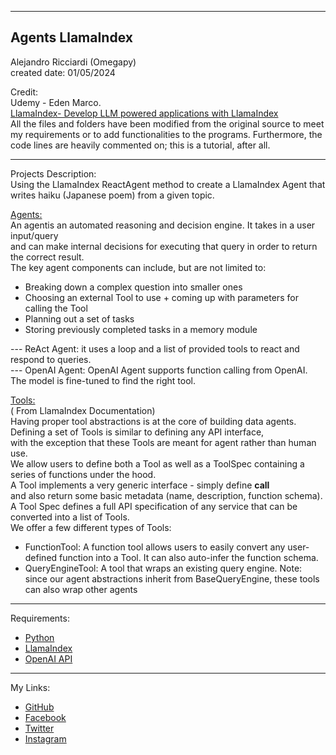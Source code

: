 -----------------------------------------------------------------------------------------------------------------------------
Agents LlamaIndex
-----------------------------------------------------------------------------------------------------------------------------

 Alejandro Ricciardi (Omegapy)  
 created date: 01/05/2024 

Credit:  
Udemy - Eden Marco.  
[LlamaIndex- Develop LLM powered applications with LlamaIndex](https://www.udemy.com/course/lamaindex/)  
All the files and folders have been modified from the original source to meet my requirements or to add functionalities to the programs. 
Furthermore, the code lines are heavily commented on; this is a tutorial, after all.

-----------------------------------------------------------------------------------------------------------------------------

Projects Description:  
Using the LlamaIndex ReactAgent method to create a LlamaIndex Agent that writes haiku (Japanese poem) from a given topic.  

[Agents:](https://docs.llamaindex.ai/en/stable/use_cases/agents.html#agents)  
An agentis an automated reasoning and decision engine. It takes in a user input/query  
and can make internal decisions for executing that query in order to return the correct result.  
The key agent components can include, but are not limited to:  
-	Breaking down a complex question into smaller ones  
-	Choosing an external Tool to use + coming up with parameters for calling the Tool  
- Planning out a set of tasks  
-	Storing previously completed tasks in a memory module
  
--- ReAct Agent: it uses a loop and a list of provided tools to react and respond to queries.  
--- OpenAI Agent: OpenAI Agent supports function calling from OpenAI.    
The model is fine-tuned to find the right tool.

[Tools:](https://docs.llamaindex.ai/en/stable/module_guides/deploying/agents/tools/root.html#tools)  
( From LlamaIndex Documentation)   
Having proper tool abstractions is at the core of building data agents.  
Defining a set of Tools is similar to defining any API interface,  
with the exception that these Tools are meant for agent rather than human use.  
We allow users to define both a Tool as well as a ToolSpec containing a series of functions under the hood.  
A Tool implements a very generic interface - simply define __call__  
and also return some basic metadata (name, description, function schema).	  
A Tool Spec defines a full API specification of any service that can be converted into a list of Tools.  
We offer a few different types of Tools:	  
- FunctionTool: A function tool allows users to easily convert any user-defined function into a Tool. It can also auto-infer the function schema.  
- QueryEngineTool: A tool that wraps an existing query engine. Note: since our agent abstractions inherit from BaseQueryEngine, these tools can also wrap other agents

-----------------------------------------------------------------------------------------------------------------------------

Requirements:  
- [Python](https://www.python.org/)   
- [LlamaIndex](https://www.llamaindex.ai/)  
- [OpenAI API](https://openai.com/)  

-----------------------------------------------------------------------------------------------------------------------------

My Links:   
- [GitHub](https://github.com/Omegapy)   
- [Facebook](https://www.facebook.com/profile.php?id=100089638857137)  
- [Twitter](https://twitter.com/RicciardiAlex)   
- [Instagram](https://www.instagram.com/alexomegapy/)   






